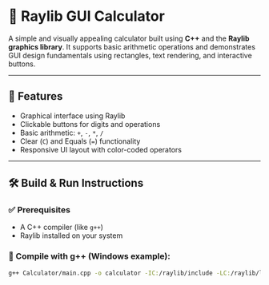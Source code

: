 # 🧮 Raylib GUI Calculator

A simple and visually appealing calculator built using **C++** and the **Raylib graphics library**. It supports basic arithmetic operations and demonstrates GUI design fundamentals using rectangles, text rendering, and interactive buttons.

---

## 🚀 Features

- Graphical interface using Raylib
- Clickable buttons for digits and operations
- Basic arithmetic: `+`, `-`, `*`, `/`
- Clear (`C`) and Equals (`=`) functionality
- Responsive UI layout with color-coded operators

---

## 🛠 Build & Run Instructions

### ✅ Prerequisites
- A C++ compiler (like `g++`)
- Raylib installed on your system

### 🔧 Compile with g++ (Windows example):
```bash
g++ Calculator/main.cpp -o calculator -IC:/raylib/include -LC:/raylib/lib -lraylib -lopengl32 -lgdi32 -lwinmm
